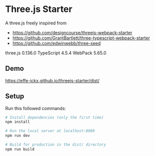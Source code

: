 # Three.js Starter

A three.js freely inspired from
- https://github.com/designcourse/threejs-webpack-starter
- https://github.com/GrantBartlett/three-typescript-webpack-starter
- https://github.com/edwinwebb/three-seed


three.js 0.136.0 
TypeScript 4.5.4 
WebPack 5.65.0 


## Demo
https://effe-ickx.github.io/threejs-starter/dist/
## Setup
Run this followed commands:

``` bash
# Install dependencies (only the first time)
npm install

# Run the local server at localhost:8080
npm run dev

# Build for production in the dist/ directory
npm run build
```

